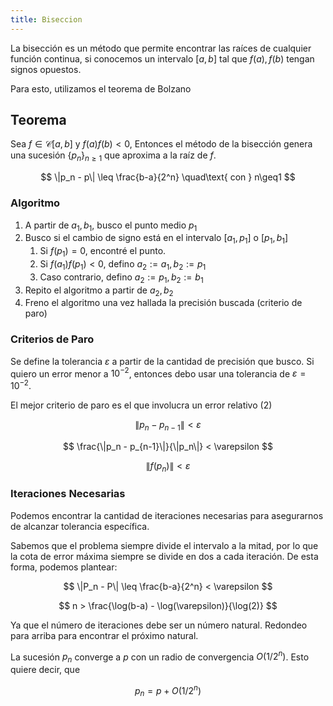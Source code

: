 ```yaml
---
title: Biseccion
---
```


La bisección es un método que permite encontrar las raíces de cualquier función continua, si conocemos un intervalo $[a,b]$ tal que $f(a), f(b)$ tengan signos opuestos.

Para esto, utilizamos el teorema de Bolzano

## Teorema

Sea $f \in \mathscr C[a,b]$ y $f(a)f(b) < 0$, Entonces el método de la bisección genera una sucesión $\{p_n\}_{n≥1}$ que aproxima a la raíz de $f$.

$$
\|p_n - p\| \leq \frac{b-a}{2^n} \quad\text{ con } n\geq1
$$

### Algoritmo

1. A partir de $a_1, b_1$, busco el punto medio $p_1$
2. Busco si el cambio de signo está en el intervalo $[a_1, p_1]$ o $[p_1, b_1]$
	1. Si $f(p_1) = 0$, encontré el punto.
	2. Si $f(a_1)f(p_1) < 0$, defino $a_2:= a_1, b_2:= p_1$
	3. Caso contrario, defino $a_2:= p_1, b_2:= b_1$
3. Repito el algoritmo a partir de $a_2, b_2$
4. Freno el algoritmo una vez hallada la precisión buscada (criterio de paro)

### Criterios de Paro

Se define la tolerancia $\varepsilon$ a partir de la cantidad de precisión que busco. Si quiero un error menor a $10^{-2}$, entonces debo usar una tolerancia de $\varepsilon = 10^{-2}$.

El mejor criterio de paro es el que involucra un error relativo $(2)$

$$
\|p_n - p_{n-1}\| < \varepsilon
$$

$$
\frac{\|p_n - p_{n-1}\|}{\|p_n\|} < \varepsilon
$$

$$
\|f(p_n)\| < \varepsilon
$$

### Iteraciones Necesarias

Podemos encontrar la cantidad de iteraciones necesarias para asegurarnos de alcanzar tolerancia específica.

Sabemos que el problema siempre divide el intervalo a la mitad, por lo que la cota de error máxima siempre se divide en dos a cada iteración. De esta forma, podemos plantear:

$$
\|P_n - P\| \leq \frac{b-a}{2^n} < \varepsilon
$$

$$
n > \frac{\log(b-a) - \log(\varepsilon)}{\log(2)}
$$

Ya que el número de iteraciones debe ser un número natural. Redondeo para arriba para encontrar el próximo natural.

La sucesión $p_n$ converge a $p$ con un radio de convergencia $O(1/2^n)$. Esto quiere decir, que

$$
p_n = p + O(1/2^n)
$$
